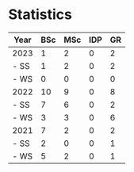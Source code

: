 # Statistics

| Year | BSc | MSc | IDP | GR |
|------|-----|-----|-----|----|
| 2023 |   1 |   2 |   0 |  2 |
| - SS |   1 |   2 |   0 |  2 |
| - WS |   0 |   0 |   0 |  0 |
| 2022 |  10 |   9 |   0 |  8 |
| - SS |   7 |   6 |   0 |  2 |
| - WS |   3 |   3 |   0 |  6 |
| 2021 |   7 |   2 |   0 |  2 |
| - SS |   2 |   0 |   0 |  1 |
| - WS |   5 |   2 |   0 |  1 |

